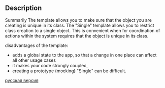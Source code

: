 ## Description

Summarily
The template allows you to make sure that the object you are creating is unique in its class.
The "Single" template allows you to restrict class creation to a single object. This is convenient when for
coordination of actions within the system requires that the object is unique in its class.

disadvantages of the template:
- adds a global state to the app, so that a change in one place can affect all other usage cases
- it makes your code strongly coupled,
- creating a prototype (mocking) "Single" can be difficult.


[русская версия](README-rus.md)
